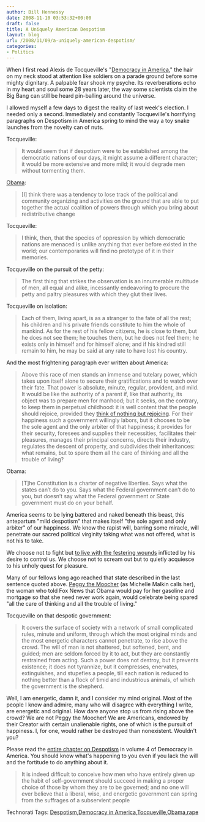 ```yaml
---
author: Bill Hennessy
date: 2008-11-10 03:53:32+00:00
draft: false
title: A Uniquely American Despotism
layout: blog
url: /2008/11/09/a-uniquely-american-despotism/
categories:
- Politics
---
```


When I first read Alexis de Tocqueville's "[Democracy in America](https://xroads.virginia.edu/~Hyper/DETOC/ch4_06.htm)," the hair on my neck stood at attention like soldiers on a parade ground before some mighty dignitary. A palpable fear shook my psyche. Its reverberations echo in my heart and soul some 28 years later, the way some scientists claim the Big Bang can still be heard pin-balling around the universe.

I allowed myself a few days to digest the reality of last week's election. I needed only a second. Immediately and constantly Tocqueville's horrifying paragraphs on Despotism in America spring to mind the way a toy snake launches from the novelty can of nuts.

Tocqueville:

> It would seem that if despotism were to be established among the democratic nations of our days, it might assume a different character; it would be more extensive and more mild; it would degrade men without tormenting them.
> 
> 

[Obama](https://hotair.com/archives/2008/10/27/smells-like-socialist-spirit/): 

> [I] think there was a tendency to lose track of the political and community organizing and activities on the ground that are able to put together the actual coalition of powers through which you bring about redistributive change
> 
> 

Tocqueville:

> I think, then, that the species of oppression by which democratic nations are menaced is unlike anything that ever before existed in the world; our contemporaries will find no prototype of it in their memories.
> 
> 

Tocqueville on the pursuit of the petty:

> The first thing that strikes the observation is an innumerable multitude of men, all equal and alike, incessantly endeavoring to procure the petty and paltry pleasures with which they glut their lives.
> 
> 

Tocqueville on isolation:

> Each of them, living apart, is as a stranger to the fate of all the rest; his children and his private friends constitute to him the whole of mankind. As for the rest of his fellow citizens, he is close to them, but he does not see them; he touches them, but he does not feel them; he exists only in himself and for himself alone; and if his kindred still remain to him, he may be said at any rate to have lost his country.
> 
> 

And the most frightening paragraph ever written about America:

> Above this race of men stands an immense and tutelary power, which takes upon itself alone to secure their gratifications and to watch over their fate. That power is absolute, minute, regular, provident, and mild. It would be like the authority of a parent if, like that authority, its object was to prepare men for manhood; but it seeks, on the contrary, to keep them in perpetual childhood: it is well content that the people should rejoice, provided they [think of nothing but rejoicing](https://www.floppingaces.net/2008/11/09/the-obama-cult-of-personality/). For their happiness such a government willingly labors, but it chooses to be the sole agent and the only arbiter of that happiness; it provides for their security, foresees and supplies their necessities, facilitates their pleasures, manages their principal concerns, directs their industry, regulates the descent of property, and subdivides their inheritances: what remains, but to spare them all the care of thinking and all the trouble of living?
> 
> 

Obama:

> [T]he Constitution is a charter of negative liberties. Says what the states can’t do to you. Says what the Federal government can’t do to you, but doesn’t say what the Federal government or State government must do on your behalf.
> 
> 

America seems to be lying battered and naked beneath this beast, this antepartum "mild despotism" that makes itself "the sole agent and only arbiter" of our happiness. We know the rapist will, barring some miracle, will penetrate our sacred political virginity taking what was not offered, what is not his to take.

We choose not to fight but [to live with the festering wounds](https://hennessysview.com/2008/11/09/the-last-thing-conservatism-needs-is-marketing/) inflicted by his desire to control us. We choose not to scream out but to quietly acquiesce to his unholy quest for pleasure.

Many of our fellows long ago reached that state described in the last sentence quoted above. [Peggy the Moocher](https://michellemalkin.com/2008/11/05/and-the-real-winner-ispeggy-the-moocher/) (as Michelle Malkin calls her), the woman who told Fox News that Obama would pay for her gasoline and mortgage so that she need never work again, would celebrate being spared "all the care of thinking and all the trouble of living." 

Tocqueville on that despotic government:

> It covers the surface of society with a network of small complicated rules, minute and uniform, through which the most original minds and the most energetic characters cannot penetrate, to rise above the crowd. The will of man is not shattered, but softened, bent, and guided; men are seldom forced by it to act, but they are constantly restrained from acting. Such a power does not destroy, but it prevents existence; it does not tyrannize, but it compresses, enervates, extinguishes, and stupefies a people, till each nation is reduced to nothing better than a flock of timid and industrious animals, of which the government is the shepherd.
> 
> 

Well, I am energetic, damn it, and I consider my mind original. Most of the people I know and admire, many who will disagree with everything I write, are energetic and original. How dare anyone stop us from rising above the crowd? We are not Peggy the Moocher! We are Americans, endowed by their Creator with certain unalienable rights, one of which is the pursuit of happiness. I, for one, would rather be destroyed than nonexistent. Wouldn't you?

Please read the [entire chapter on Despotism](https://xroads.virginia.edu/~Hyper/DETOC/ch4_06.htm) in volume 4 of Democracy in America. You should know what's happening to you even if you lack the will and the fortitude to do anything about it.

> It is indeed difficult to conceive how men who have entirely given up the habit of self-government should succeed in making a proper choice of those by whom they are to be governed; and no one will ever believe that a liberal, wise, and energetic government can spring from the suffrages of a subservient people
> 
> 

Technorati Tags: [Despotism](https://technorati.com/tags/Despotism),[Democracy in America](https://technorati.com/tags/Democracy%20in%20America),[Tocqueville](https://technorati.com/tags/Tocqueville),[Obama](https://technorati.com/tags/Obama),[rape](https://technorati.com/tags/rape)
